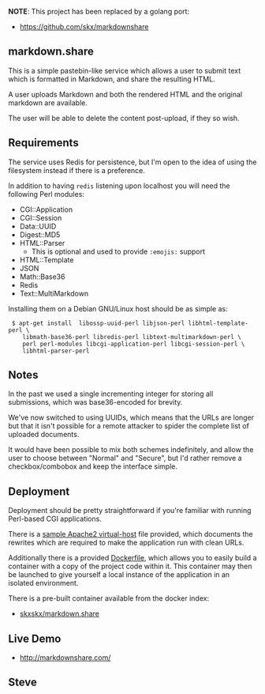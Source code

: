 
**NOTE**: This project has been replaced by a golang port:

* https://github.com/skx/markdownshare



markdown.share
--------------

This is a simple pastebin-like service which allows a user to submit
text which is formatted in Markdown, and share the resulting HTML.

A user uploads Markdown and both the rendered HTML and the original
markdown are available.

The user will be able to delete the content post-upload, if they
so wish.



Requirements
------------

The service uses Redis for persistence, but I'm open to the idea
of using the filesystem instead if there is a preference.

In addition to having `redis` listening upon localhost you will
need the following Perl modules:

* CGI::Application
* CGI::Session
* Data::UUID
* Digest::MD5
* HTML::Parser
   * This is optional and used to provide `:emojis:` support
* HTML::Template
* JSON
* Math::Base36
* Redis
* Text::MultiMarkdown

Installing them on a Debian GNU/Linux host should be as simple as:

     $ apt-get install  libossp-uuid-perl libjson-perl libhtml-template-perl \
        libmath-base36-perl libredis-perl libtext-multimarkdown-perl \
        perl perl-modules libcgi-application-perl libcgi-session-perl \
        libhtml-parser-perl


Notes
-----

In the past we used a single incrementing integer for storing all
submissions, which was base36-encoded for brevity.

We've now switched to using UUIDs, which means that the URLs are longer
but that it isn't possible for a remote attacker to spider the complete
list of uploaded documents.

It would have been possible to mix both schemes indefinitely, and allow
the user to choose between "Normal" and "Secure", but I'd rather remove
a checkbox/combobox and keep the interface simple.


Deployment
----------

Deployment should be pretty straightforward if you're familiar with
running Perl-based CGI applications.

There is a [sample Apache2 virtual-host](docker/docker.conf) file provided,
which documents the rewrites which are required to make the application
run with clean URLs.

Additionally there is a provided [Dockerfile](Dockerfile), which allows
you to easily build a container with a copy of the project code within it.
This container may then be launched to give yourself a local instance
of the application in an isolated environment.

There is a pre-built container available from the docker index:

* [skxskx/markdown.share](https://index.docker.io/u/skxskx/markdown.share/)


Live Demo
---------

* http://markdownshare.com/


Steve
--
